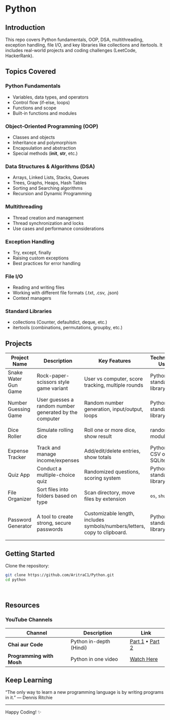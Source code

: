 # Python

## Introduction
This repo covers Python fundamentals, OOP, DSA, multithreading, exception handling, file I/O, and key libraries like collections and itertools. It includes real-world projects and coding challenges (LeetCode, HackerRank).

## Topics Covered

### Python Fundamentals
- Variables, data types, and operators
- Control flow (if-else, loops)
- Functions and scope
- Built-in functions and modules

### Object-Oriented Programming (OOP)
- Classes and objects
- Inheritance and polymorphism
- Encapsulation and abstraction
- Special methods (__init__, __str__, etc.)

### Data Structures & Algorithms (DSA)
- Arrays, Linked Lists, Stacks, Queues
- Trees, Graphs, Heaps, Hash Tables
- Sorting and Searching algorithms
- Recursion and Dynamic Programming

### Multithreading
- Thread creation and management
- Thread synchronization and locks
- Use cases and performance considerations

### Exception Handling
- Try, except, finally
- Raising custom exceptions
- Best practices for error handling

### File I/O
- Reading and writing files
- Working with different file formats (.txt, .csv, .json)
- Context managers

### Standard Libraries
- collections (Counter, defaultdict, deque, etc.)
- itertools (combinations, permutations, groupby, etc.)

## Projects

| Project Name                  | Description                                                  | Key Features                                                                 | Technology Used                         | Concepts Covered                                       |
|-------------------------------|--------------------------------------------------------------|------------------------------------------------------------------------------|-----------------------------------------|--------------------------------------------------------|
| Snake Water Gun Game          | Rock-paper-scissors style game variant                       | User vs computer, score tracking, multiple rounds                            | Python standard library                 | Conditionals, Random, Loops, Input/Output              |
| Number Guessing Game          | User guesses a random number generated by the computer       | Random number generation, input/output, loops                                | Python standard library                 | Loops, Conditionals, Random, Input/Output              |
| Dice Roller                   | Simulate rolling dice                                        | Roll one or more dice, show result                                           | random module                           | Random numbers, Loops                                  |
| Expense Tracker               | Track and manage income/expenses                             | Add/edit/delete entries, show totals                                         | Python, CSV or SQLite                   | File I/O, Databases, CRUD                              |
| Quiz App                      | Conduct a multiple-choice quiz                               | Randomized questions, scoring system                                         | Python standard library                 | Lists, Dictionaries, Input/Output                      |
| File Organizer                | Sort files into folders based on type                        | Scan directory, move files by extension                                      | `os`, `shutil`                          | File I/O, Automation, Scripting                        |
| Password Generator            | A tool to create strong, secure passwords                    | Customizable length, includes symbols/numbers/letters, copy to clipboard.    | Python standard library                 | Random module, string manipulation, user input         |

## Getting Started
Clone the repository:
```bash
git clone https://github.com/AritraC1/Python.git
cd python
```
 
## Resources

### YouTube Channels

| **Channel**               | Description             | Link                                                                                                                                                                          |
|---------------------------|-------------------------|-------------------------------------------------------------------------------------------------------------------------------------------------------------------------------|
| **Chai aur Code**         | Python in-depth (Hindi) | [Part 1](https://www.youtube.com/watch?v=v9bOWjwdTlg&t=17417s&ab_channel=ChaiaurCode) • [Part 2](https://www.youtube.com/watch?v=Cri8__uGk-g&t=13997s&ab_channel=ChaiaurCode) |
| **Programming with Mosh** | Python in one video     | [Watch Here](https://www.youtube.com/watch?v=K5KVEU3aaeQ&t=1118s&pp=ygUGUHl0aG9u)                                                                                             |

## Keep Learning
“The only way to learn a new programming language is by writing programs in it.” — Dennis Ritchie

---

Happy Coding! ✨